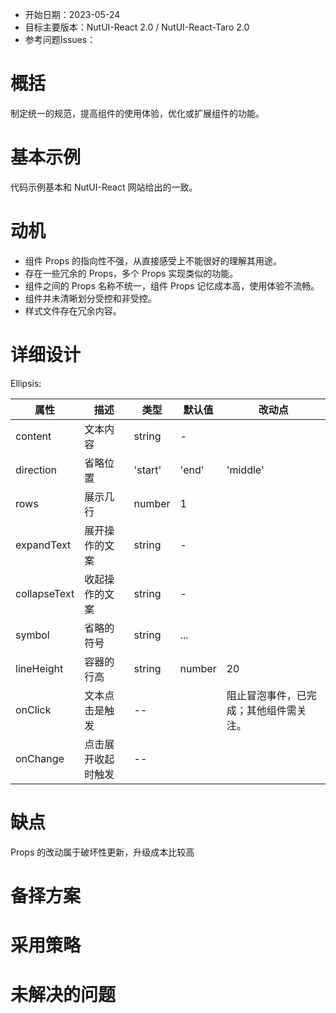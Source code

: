 - 开始日期：2023-05-24
- 目标主要版本：NutUI-React 2.0 / NutUI-React-Taro 2.0
- 参考问题Issues：

# 概括

制定统一的规范，提高组件的使用体验，优化或扩展组件的功能。


# 基本示例

代码示例基本和 NutUI-React 网站给出的一致。


# 动机

- 组件 Props 的指向性不强，从直接感受上不能很好的理解其用途。
- 存在一些冗余的 Props，多个 Props 实现类似的功能。
- 组件之间的 Props 名称不统一，组件 Props 记忆成本高，使用体验不流畅。
- 组件并未清晰划分受控和非受控。
- 样式文件存在冗余内容。


# 详细设计


Ellipsis:

| 属性 | 描述 | 类型 | 默认值 | 改动点 |
| --- | --- | --- | --- | --- |
| content | 文本内容 | string | - |  |
| direction | 省略位置 | 'start' | 'end' | 'middle' | end |  |
| rows | 展示几行 | number | 1 |  |
| expandText | 展开操作的文案 | string | - |  |
| collapseText | 收起操作的文案 | string | - |  |
| symbol | 省略的符号 | string | ... |  |
| lineHeight | 容器的行高 | string | number | 20 |  |
| onClick | 文本点击是触发 | -- |  | 阻止冒泡事件，已完成；其他组件需关注。 |
| onChange | 点击展开收起时触发 | -- |  |  |


# 缺点

Props 的改动属于破坏性更新，升级成本比较高

# 备择方案


# 采用策略


# 未解决的问题

